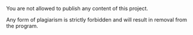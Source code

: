 You are not allowed to publish any content of this project.

Any form of plagiarism is strictly forbidden and will result in removal from the program.
